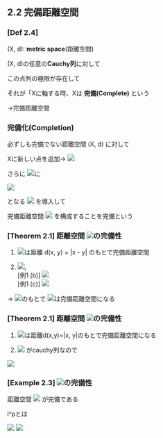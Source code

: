 ## 2.2 完備距離空間

### [Def 2.4]

(X, d): **metric space**(距離空間)

(X, d)の任意の**Cauchy列**に対して

この点列の極限が存在して

それが「Xに軸する時、Xは **完備(Complete)** という

→完備距離空間


### 完備化(Completion)

必ずしも完備でない距離空間 (X, d) に対して

Xに新しい点を追加→ <img src="https://latex.codecogs.com/gif.latex?%5Cdpi%7B120%7D%20%5Ctilde%20X%20%5Csupset%20X">

さらに <img src="https://latex.codecogs.com/gif.latex?%5Cdpi%7B120%7D%20%5Ctilde%20X">に

<img src="https://latex.codecogs.com/gif.latex?%5Cdpi%7B120%7D%20%5Ctilde%20d%28x%2C%20y%29%20%3D%20d%28x%2C%20y%29%7E%7E%7Ex%2C%20y%20%5Cin%20X">

となる <img src="https://latex.codecogs.com/gif.latex?%5Cdpi%7B120%7D%20%5Ctilde%20d"> を導入して

完備距離空間 <img src="https://latex.codecogs.com/gif.latex?%5Cdpi%7B120%7D%20%28%5Ctilde%20X%2C%20%5Ctilde%20d%29"> を構成することを完備という

### [Theorem 2.1] 距離空間 <img src="https://latex.codecogs.com/gif.latex?%5Cdpi%7B120%7D%20%5Cmathbb%20R%5EN">の完備性

1. <img src="https://latex.codecogs.com/gif.latex?%5Cdpi%7B120%7D%20%5Cmathbb%20R">は距離 d(x, y) = |x - y| のもとで完備距離空間

2. <img src="https://latex.codecogs.com/gif.latex?%5Cdpi%7B120%7D%20%5Cmathbb%20R%5En">,<br>
  [例1 (b)] <img src="https://latex.codecogs.com/gif.latex?%5Cdpi%7B120%7D%20d_p%28x%2C%20y%29%20%3D%20%28%5Cdisplaystyle%20%5Csum_%7Bi%3D1%7D%5E%7BN%7D%7Cx_i-y_i%7C%5Ep%29%5E%7B%5Cfrac%7B1%7D%7Bp%7D%7D"><br>
  [例1 (c\)] <img src="https://latex.codecogs.com/gif.latex?%5Cdpi%7B120%7D%20d_%7B%5Cinfty%7D%28x%2C%20y%29%20%3D%20%5Cdisplaystyle%20%5Cmax_%7B1%5Cleq%20i%5Cleq%20N%7D%20%7Cx_i%20-%20y_i%7C">

-> <img src="https://latex.codecogs.com/gif.latex?%5Cdpi%7B120%7D%20d_p">のもとで <img src="https://latex.codecogs.com/gif.latex?%5Cdpi%7B120%7D%20%5CBbb%20R%5En">は完備距離空間になる


### [Theorem 2.1] 距離空間 <img src="https://latex.codecogs.com/gif.latex?%5Cdpi%7B120%7D%20%5CBbb%20R%5En">の完備性

1. <img src="https://latex.codecogs.com/gif.latex?%5Cdpi%7B120%7D%20%5CBbb%20R">は距離d(x,y)=|x, y|のもとで完備距離空間になる

2. <img src="https://latex.codecogs.com/gif.latex?%5Cdpi%7B120%7D%20%28%5CBbb%20a_m%29_%7Bm%3D1%7D%5E%7B%5Cinfty%7D"> がcauchy列なので<br>
  <img src="https://latex.codecogs.com/gif.latex?%5Cdpi%7B120%7D%20%5Cforall%20%5Cvarepsilon%3E0%2C%20%5Cexists%20N_1%5Cin%20%5CBbb%20N%7E%7E%7EN_1%20%3C%20m_1%2C%20m_2%20%5CRightarrow%20d%28%5CBbb%20a_%7Bm_1%7D%2C%20%5CBbb%20a_%7Bm_2%7D%29%3C%5Cvarepsilon">


### [Example 2.3] <img src="https://latex.codecogs.com/gif.latex?%5Cdpi%7B120%7D%20l%5Ep">の完備性

距離空間 <img src="https://latex.codecogs.com/gif.latex?%5Cdpi%7B120%7D%20%28l%5Ep%2C%20d_p%29%281%5Cleq%20p%3C%20%5Cinfty%29"> が完備である


l^pとは

<img src="https://latex.codecogs.com/gif.latex?%5Cdpi%7B120%7D%20x%5Cin%20l%5Ep%2C%20%5CBbb%20x%20%3D%20%28x_1%2C%20...%2C%20x_n%29">

<img src="https://latex.codecogs.com/gif.latex?%5Cdpi%7B120%7D%20%28%28%5Cdisplaystyle%20%5Csum_%7Bi%3D1%7D%5E%7B%5Cinfty%7D%7Cx_i%7C%5Ep%29%5E%7B%5Cfrac%7B1%7D%7Bp%7D%7D%3C%5Cinfty%29">
